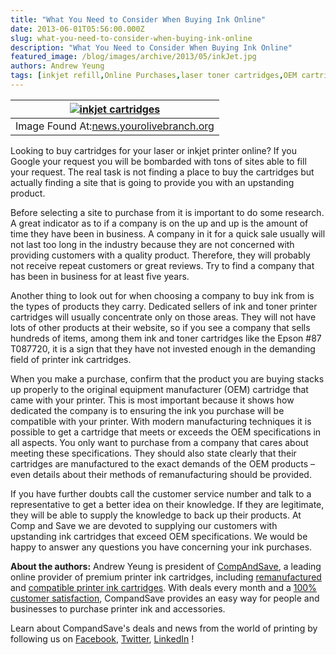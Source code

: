 ```yaml
---
title: "What You Need to Consider When Buying Ink Online"
date: 2013-06-01T05:56:00.000Z
slug: what-you-need-to-consider-when-buying-ink-online
description: "What You Need to Consider When Buying Ink Online"
featured_image: /blog/images/archive/2013/05/inkJet.jpg
authors: Andrew Yeung
tags: [inkjet refill,Online Purchases,laser toner cartridges,OEM cartridges,Research]
---
```


| [![inkjet cartridges](/blog/images/inkJet.jpg)](/blog/images/inkJet.jpg)                                                                                                     |
| ------------------------------------------------------------------------------------------------------------------------------------------------------ |
| Image Found At:[news.yourolivebranch.org](https://news.yourolivebranch.org/2011/06/29/inkjet-printing-could-change-the-face-of-solar-energy-industry/) |

Looking to buy cartridges for your laser or inkjet printer online? If you Google your request you will be bombarded with tons of sites able to fill your request. The real task is not finding a place to buy the cartridges but actually finding a site that is going to provide you with an upstanding product.

Before selecting a site to purchase from it is important to do some research. A great indicator as to if a company is on the up and up is the amount of time they have been in business. A company in it for a quick sale usually will not last too long in the industry because they are not concerned with providing customers with a quality product. Therefore, they will probably not receive repeat customers or great reviews. Try to find a company that has been in business for at least five years.


Another thing to look out for when choosing a company to buy ink from is the types of products they carry. Dedicated sellers of ink and toner printer cartridges will usually concentrate only on those areas. They will not have lots of other products at their website, so if you see a company that sells hundreds of items, among them ink and toner cartridges like the Epson #87 T087720, it is a sign that they have not invested enough in the demanding field of printer ink cartridges.

When you make a purchase, confirm that the product you are buying stacks up properly to the original equipment manufacturer (OEM) cartridge that came with your printer. This is most important because it shows how dedicated the company is to ensuring the ink you purchase will be compatible with your printer. With modern manufacturing techniques it is possible to get a cartridge that meets or exceeds the OEM specifications in all aspects. You only want to purchase from a company that cares about meeting these specifications. They should also state clearly that their cartridges are manufactured to the exact demands of the OEM products – even details about their methods of remanufacturing should be provided.

If you have further doubts call the customer service number and talk to a representative to get a better idea on their knowledge. If they are legitimate, they will be able to supply the knowledge to back up their products.
At Comp and Save we are devoted to supplying our customers with upstanding ink cartridges that exceed OEM specifications. We would be happy to answer any questions you have concerning your ink purchases.


**About the authors:** Andrew Yeung is president of [CompAndSave](https://www.compandsave.com/), a leading online provider of premium printer ink cartridges, including [remanufactured](https://www.compandsave.com/help) and [compatible printer ink cartridges](https://www.compandsave.com/help). With deals every month and a [100% customer satisfaction](https://www.compandsave.com/help), CompandSave provides an easy way for people and businesses to purchase printer ink and accessories.

Learn about CompandSave's deals and news from the world of printing by following us on [Facebook](https://www.facebook.com/compandsave.ink), [Twitter](https://twitter.com/compandsave), [LinkedIn](https://www.linkedin.com) !